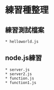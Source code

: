 # 練習種整理
 ## 練習測試檔案
	* helloworld.js

 ## node.js練習
	* server.js
	* server2.js
	* function.js
	* function1.js
